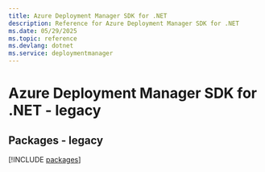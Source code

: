 ```yaml
---
title: Azure Deployment Manager SDK for .NET
description: Reference for Azure Deployment Manager SDK for .NET
ms.date: 05/29/2025
ms.topic: reference
ms.devlang: dotnet
ms.service: deploymentmanager
---
```

# Azure Deployment Manager SDK for .NET - legacy
## Packages - legacy
[!INCLUDE [packages](deployment-manager-index.md)]